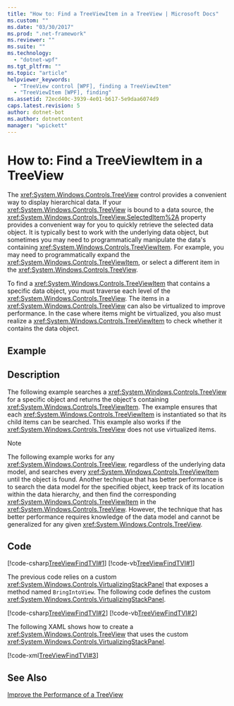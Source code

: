```yaml
---
title: "How to: Find a TreeViewItem in a TreeView | Microsoft Docs"
ms.custom: ""
ms.date: "03/30/2017"
ms.prod: ".net-framework"
ms.reviewer: ""
ms.suite: ""
ms.technology: 
  - "dotnet-wpf"
ms.tgt_pltfrm: ""
ms.topic: "article"
helpviewer_keywords: 
  - "TreeView control [WPF], finding a TreeViewItem"
  - "TreeViewItem [WPF], finding"
ms.assetid: 72ecd40c-3939-4e01-b617-5e9daa6074d9
caps.latest.revision: 5
author: dotnet-bot
ms.author: dotnetcontent
manager: "wpickett"
---
```

# How to: Find a TreeViewItem in a TreeView
The <xref:System.Windows.Controls.TreeView> control provides a convenient way to display hierarchical data. If your <xref:System.Windows.Controls.TreeView> is bound to a data source, the <xref:System.Windows.Controls.TreeView.SelectedItem%2A> property provides a convenient way for you to quickly retrieve the selected data object. It is typically best to work with the underlying data object, but sometimes you may need to programmatically manipulate the data's containing <xref:System.Windows.Controls.TreeViewItem>. For example, you may need to programmatically expand the <xref:System.Windows.Controls.TreeViewItem>, or select a different item in the <xref:System.Windows.Controls.TreeView>.  
  
 To find a <xref:System.Windows.Controls.TreeViewItem> that contains a specific data object, you must traverse each level of the <xref:System.Windows.Controls.TreeView>. The items in a <xref:System.Windows.Controls.TreeView> can also be virtualized to improve performance. In the case where items might be virtualized, you also must realize a <xref:System.Windows.Controls.TreeViewItem> to check whether it contains the data object.  
  
## Example  
  
## Description  
 The following example searches a <xref:System.Windows.Controls.TreeView> for a specific object and returns the object's containing <xref:System.Windows.Controls.TreeViewItem>. The example ensures that each <xref:System.Windows.Controls.TreeViewItem> is instantiated so that its child items can be searched. This example also works if the <xref:System.Windows.Controls.TreeView> does not use virtualized items.  
  
> [!NOTE]
>  The following example works for any <xref:System.Windows.Controls.TreeView>, regardless of the underlying data model, and searches every <xref:System.Windows.Controls.TreeViewItem> until the object is found. Another technique that has better performance is to search the data model for the specified object, keep track of its location within the data hierarchy, and then find the corresponding <xref:System.Windows.Controls.TreeViewItem> in the <xref:System.Windows.Controls.TreeView>. However, the technique that has better performance requires knowledge of the data model and cannot be generalized for any given <xref:System.Windows.Controls.TreeView>.  
  
## Code  
 [!code-csharp[TreeViewFindTVI#1](../../../../samples/snippets/csharp/VS_Snippets_Wpf/TreeViewFindTVI/CSharp/MainWindow.xaml.cs#1)]
 [!code-vb[TreeViewFindTVI#1](../../../../samples/snippets/visualbasic/VS_Snippets_Wpf/TreeViewFindTVI/VisualBasic/MainWindow.xaml.vb#1)]  
  
 The previous code relies on a custom <xref:System.Windows.Controls.VirtualizingStackPanel> that exposes a method named `BringIntoView`. The following code defines the custom <xref:System.Windows.Controls.VirtualizingStackPanel>.  
  
 [!code-csharp[TreeViewFindTVI#2](../../../../samples/snippets/csharp/VS_Snippets_Wpf/TreeViewFindTVI/CSharp/MainWindow.xaml.cs#2)]
 [!code-vb[TreeViewFindTVI#2](../../../../samples/snippets/visualbasic/VS_Snippets_Wpf/TreeViewFindTVI/VisualBasic/MainWindow.xaml.vb#2)]  
  
 The following XAML shows how to create a <xref:System.Windows.Controls.TreeView> that uses the custom <xref:System.Windows.Controls.VirtualizingStackPanel>.  
  
 [!code-xml[TreeViewFindTVI#3](../../../../samples/snippets/csharp/VS_Snippets_Wpf/TreeViewFindTVI/CSharp/MainWindow.xaml#3)]  
  
## See Also  
 [Improve the Performance of a TreeView](../../../../docs/framework/wpf/controls/how-to-improve-the-performance-of-a-treeview.md)